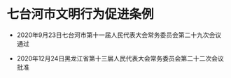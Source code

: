 # 七台河市文明行为促进条例

- 2020年9月23日七台河市第十一届人民代表大会常务委员会第二十九次会议通过

- 2020年12月24日黑龙江省第十三届人民代表大会常务委员会第二十二次会议批准

<!-- INFO END -->

